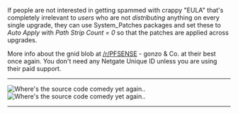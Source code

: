 If people are not interested in getting spammed with crappy "EULA" that's completely irrelevant to *users* who are not *distributing* anything
on every single upgrade, they can use System_Patches packages and set these to *Auto Apply* with *Path Strip Count = 0*
so that the patches are applied across upgrades. 

More info about the gnid blob at [/r/PFSENSE](https://www.reddit.com/r/PFSENSE/comments/6gq84t/closed_source_for_netgate_unique_id_generator/) - gonzo & Co. at their best once again.
You don't need any Netgate Unique ID unless you are using their paid support.

***
![Where's the source code comedy yet again..](https://github.com/doktornotor/pfsense-closedsource/blob/master/Netgate%20Unique%20ID%20gnid%20blob%2001.png)
![Where's the source code comedy yet again..](https://github.com/doktornotor/pfsense-closedsource/blob/master/Netgate%20Unique%20ID%20gnid%20blob%2002.png)
***
